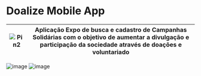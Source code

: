 # Doalize Mobile App

| ![Pin2](https://user-images.githubusercontent.com/62905577/172157526-98d31835-7a2b-4707-90fa-729b3b6ada90.svg) |  Aplicação Expo de busca e cadastro de Campanhas Solidárias com o objetivo de aumentar a divulgação e participação da sociedade através de doações e voluntariado  |
| ------------------- | ------------------- |

![image](https://user-images.githubusercontent.com/62905577/172158956-9157649c-296b-4d3b-b77e-e52719d507b6.png)
![image](https://user-images.githubusercontent.com/62905577/172158845-1c9924b8-e125-4bfc-b2b9-a1488155b521.png)
